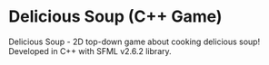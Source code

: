 # Delicious Soup (C++ Game)

Delicious Soup - 2D top-down game about cooking delicious soup! Developed in C++ with SFML v2.6.2 library.
